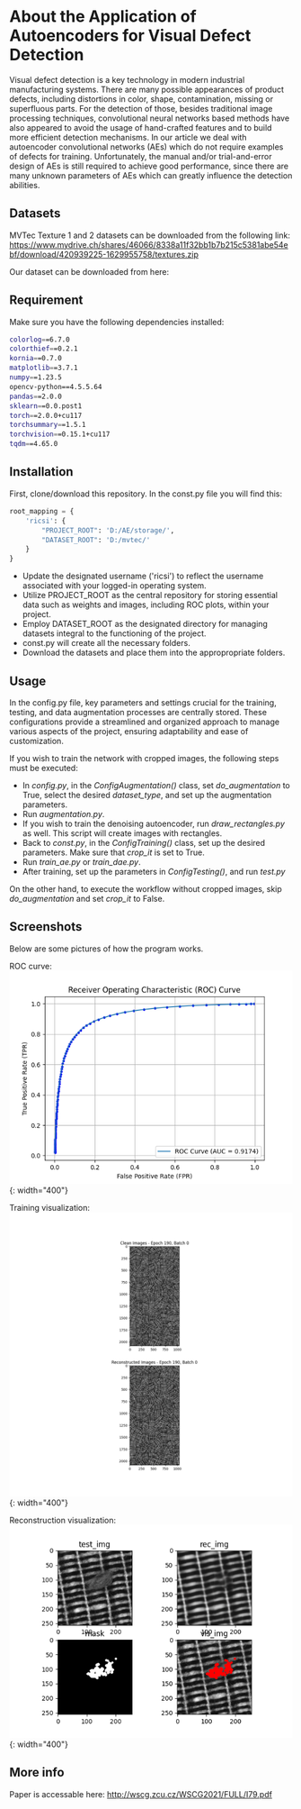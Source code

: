 
# About the Application of Autoencoders for Visual Defect Detection


Visual defect detection is a key technology in modern industrial manufacturing systems. There are many possible
appearances of product defects, including distortions in color, shape, contamination, missing or superfluous parts.
For the detection of those, besides traditional image processing techniques, convolutional neural networks based
methods have also appeared to avoid the usage of hand-crafted features and to build more efficient detection
mechanisms. In our article we deal with autoencoder convolutional networks (AEs) which do not require examples
of defects for training. Unfortunately, the manual and/or trial-and-error design of AEs is still required to achieve
good performance, since there are many unknown parameters of AEs which can greatly influence the detection
abilities.

## Datasets
MVTec Texture 1 and 2 datasets can be downloaded from the following link: 
https://www.mydrive.ch/shares/46066/8338a11f32bb1b7b215c5381abe54ebf/download/420939225-1629955758/textures.zip

Our dataset can be downloaded from here:

## Requirement
Make sure you have the following dependencies installed:

```bash
colorlog==6.7.0
colorthief==0.2.1
kornia==0.7.0
matplotlib==3.7.1
numpy==1.23.5
opencv-python==4.5.5.64
pandas==2.0.0
sklearn==0.0.post1
torch==2.0.0+cu117
torchsummary==1.5.1
torchvision==0.15.1+cu117
tqdm==4.65.0
```

## Installation
First, clone/download this repository. In the const.py file you will find this:

```python
root_mapping = {
    'ricsi': {
        "PROJECT_ROOT": 'D:/AE/storage/',
        "DATASET_ROOT": 'D:/mvtec/'
    }
}
```

- Update the designated username ('ricsi') to reflect the username associated with your logged-in operating system.
- Utilize PROJECT_ROOT as the central repository for storing essential data such as weights and images, including ROC plots, within your project.
- Employ DATASET_ROOT as the designated directory for managing datasets integral to the functioning of the project.
- const.py will create all the necessary folders.
- Download the datasets and place them into the appropropriate folders.

## Usage
In the config.py file, key parameters and settings crucial for the training, testing, and data augmentation processes are centrally stored. These configurations provide a streamlined and organized approach to manage various aspects of the project, ensuring adaptability and ease of customization.

If you wish to train the network with cropped images, the following steps must be executed:

-  In _config.py_, in the _ConfigAugmentation()_ class, set _do_augmentation_ to True, select the desired _dataset_type_, and set up the augmentation parameters.
-  Run _augmentation.py_.
-  If you wish to train the denoising autoencoder, run _draw_rectangles.py_ as well. This script will create images with rectangles.
-  Back to _const.py_, in the _ConfigTraining()_ class, set up the desired parameters. Make sure that _crop_it_ is set to True.
-  Run _train_ae.py_ or _train_dae.py_. 
-  After training, set up the parameters in _ConfigTesting()_, and run _test.py_

On the other hand, to execute the workflow without cropped images, skip _do_augmentation_ and set _crop_it_ to False.

## Screenshots

Below are some pictures of how the program works.

ROC curve:
![ROC_curve](poc_images/roc.png){: width="400"}

Training visualization:
![training_visualization](poc_images/190_0.png){: width="400"}

Reconstruction visualization:
![reconstruction_visualization](poc_images/0_reconstruction.png){: width="400"}


## More info
Paper is accessable here:
http://wscg.zcu.cz/WSCG2021/FULL/I79.pdf
